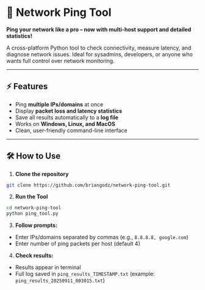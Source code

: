 # 🚀 Network Ping Tool

**Ping your network like a pro – now with multi-host support and detailed statistics!**

A cross-platform Python tool to check connectivity, measure latency, and diagnose network issues. Ideal for sysadmins, developers, or anyone who wants full control over network monitoring.

---

## ⚡ Features

- Ping **multiple IPs/domains** at once  
- Display **packet loss and latency statistics**  
- Save all results automatically to a **log file**  
- Works on **Windows, Linux, and MacOS**  
- Clean, user-friendly command-line interface  

---

## 🛠 How to Use

1. **Clone the repository**  
```bash
git clone https://github.com/briangodz/network-ping-tool.git
```
2. **Run the Tool**
```bash
cd network-ping-tool
python ping_tool.py
```
3. **Follow prompts:**
- Enter IPs/domains separated by commas (e.g., `8.8.8.8, google.com`)
- Enter number of ping packets per host (default 4)
4. **Check results:**
  - Results appear in terminal
  - Full log saved in `ping_results_TIMESTAMP.txt` (example: `ping_results_20250911_003015.txt`)
